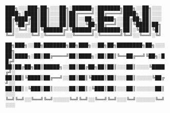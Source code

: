 
███╗░░░███╗██╗░░░██╗░██████╗░███████╗███╗░░██╗░░░
████╗░████║██║░░░██║██╔════╝░██╔════╝████╗░██║░░░
██╔████╔██║██║░░░██║██║░░██╗░█████╗░░██╔██╗██║░░░
██║╚██╔╝██║██║░░░██║██║░░╚██╗██╔══╝░░██║╚████║██╗
██║░╚═╝░██║╚██████╔╝╚██████╔╝███████╗██║░╚███║╚█║
╚═╝░░░░░╚═╝░╚═════╝░░╚═════╝░╚══════╝╚═╝░░╚══╝░╚╝


██╗███╗░░██╗███████╗██╗███╗░░██╗██╗████████╗██╗░░░██╗
██║████╗░██║██╔════╝██║████╗░██║██║╚══██╔══╝╚██╗░██╔╝
██║██╔██╗██║█████╗░░██║██╔██╗██║██║░░░██║░░░░╚████╔╝░
██║██║╚████║██╔══╝░░██║██║╚████║██║░░░██║░░░░░╚██╔╝░░
██║██║░╚███║██║░░░░░██║██║░╚███║██║░░░██║░░░░░░██║░░░
╚═╝╚═╝░░╚══╝╚═╝░░░░░╚═╝╚═╝░░╚══╝╚═╝░░░╚═╝░░░░░░╚═╝░░░
